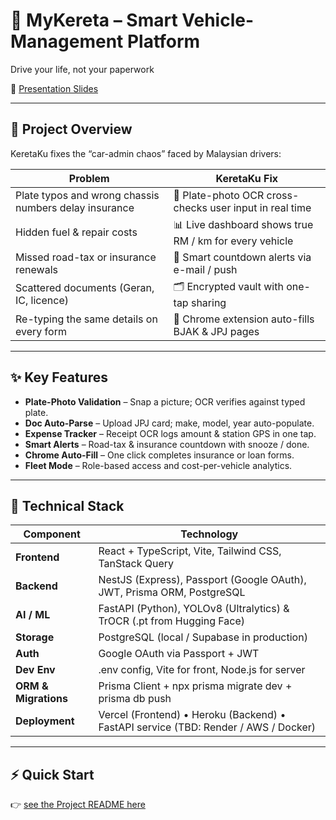 # 🚗 MyKereta – Smart Vehicle-Management Platform  
Drive your life, not your paperwork

📄 [Presentation Slides](https://drive.google.com/drive/folders/1cqFF7POEtSZ79wl31A-WUBOUBdmzkWbW?usp=sharing)

---

## 🌟 Project Overview  
KeretaKu fixes the “car-admin chaos” faced by Malaysian drivers:

| Problem | KeretaKu Fix |
|---------|--------------|
| Plate typos and wrong chassis numbers delay insurance | 📸 Plate-photo OCR cross-checks user input in real time |
| Hidden fuel & repair costs | 📊 Live dashboard shows true RM / km for every vehicle |
| Missed road-tax or insurance renewals | 🔔 Smart countdown alerts via e-mail / push |
| Scattered documents (Geran, IC, licence) | 🗂️ Encrypted vault with one-tap sharing |
| Re-typing the same details on every form | 🧩 Chrome extension auto-fills BJAK & JPJ pages |

---

## ✨ Key Features
- **Plate-Photo Validation** – Snap a picture; OCR verifies against typed plate.  
- **Doc Auto-Parse** – Upload JPJ card; make, model, year auto-populate.  
- **Expense Tracker** – Receipt OCR logs amount & station GPS in one tap.  
- **Smart Alerts** – Road-tax & insurance countdown with snooze / done.  
- **Chrome Auto-Fill** – One click completes insurance or loan forms.  
- **Fleet Mode** – Role-based access and cost-per-vehicle analytics.

---

## 🚀 Technical Stack
| Component | Technology |
|-----------|------------|
| **Frontend** | React + TypeScript, Vite, Tailwind CSS, TanStack Query |
| **Backend** | NestJS (Express), Passport (Google OAuth), JWT, Prisma ORM, PostgreSQL |
| **AI / ML** | FastAPI (Python), YOLOv8 (Ultralytics) & TrOCR (.pt from Hugging Face) |
| **Storage** | PostgreSQL (local / Supabase in production) |
| **Auth** | Google OAuth via Passport + JWT |
| **Dev Env** | .env config, Vite for front, Node.js for server |
| **ORM & Migrations** | Prisma Client + npx prisma migrate dev + prisma db push |
| **Deployment** | Vercel (Frontend) • Heroku (Backend) • FastAPI service (TBD: Render / AWS / Docker) |

---

## ⚡ Quick Start
👉 [see the Project README here](./project/README.md)
